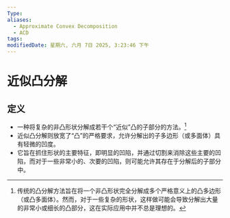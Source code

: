 ```yaml
---
Type: 
aliases:
  - Approximate Convex Decomposition
  - ACD
tags: 
modifiedDate: 星期六, 六月 7日 2025, 3:23:46 下午
---
```


# 近似凸分解

## 定义

- 一种将复杂的非凸形状分解成若干个“近似”凸的子部分的方法。[^1]
- 近似凸分解则放宽了“凸”的严格要求，允许分解出的子多边形（或多面体）具有轻微的凹度。
- 它旨在抓住形状的主要特征，即明显的凹陷，并通过切割来消除这些主要的凹陷，而对于一些非常小的、次要的凹陷，则可能允许其存在于分解后的子部分中。

[^1]: 传统的凸分解方法旨在将一个非凸形状完全分解成多个严格意义上的凸多边形（或凸多面体）。然而，对于一些复杂的形状，这样做可能会导致分解出大量的非常小或细长的凸部分，这在实际应用中并不总是理想的。
